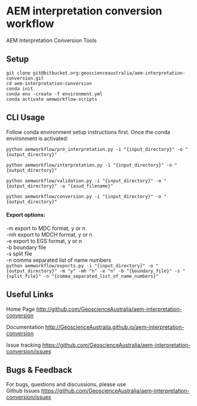 # AEM interpretation conversion workflow

AEM Interpretation Conversion Tools


Setup
------------
```
git clone git@bitbucket.org:geoscienceaustralia/aem-interpretation-conversion.git
cd aem-interpretation-conversion
conda init
conda env -create -f environment.yml
conda activate aemworkflow-scripts
```


CLI Usage
------------
Follow conda environment setup instructions first. Once the conda environment is activated:

`python aemworkflow/pre_interpretation.py -i "{input_directory}" -o "{output_directory}"`

`python aemworkflow/interpretation.py -i "{input_directory}" -o "{output_directory}"`

`python aemworkflow/validation.py -i "{input_directory}" -o "{output_directory}" -a "{asud_filename}"`

`python aemworkflow/conversion.py -i "{input_directory}" -o "{output_directory}"`  
#### Export options:  
-m export to MDC format, y or n  
-mh export to MDCH format, y or n  
-e export to EGS format, y or n  
-b boundary file  
-s split file  
-n comma separated list of name numbers  
`python aemworkflow/exports.py -i "{input_directory}" -o "{output_directory}" -m "y" -mh "n" -e "n" -b "{boundary_file}" -s "{split_file}" -n "{comma_separated_list_of_name_numbers}"`

Useful Links
------------

Home Page
    http://github.com/GeoscienceAustralia/aem-interpretation-conversion

Documentation
    http://GeoscienceAustralia.github.io/aem-interpretation-conversion

Issue tracking
    https://github.com/GeoscienceAustralia/aem-interpretation-conversion/issues


Bugs & Feedback
---------------

For bugs, questions and discussions, please use  
Github Issues <https://github.com/GeoscienceAustralia/aem-interpretation-conversion/issues>